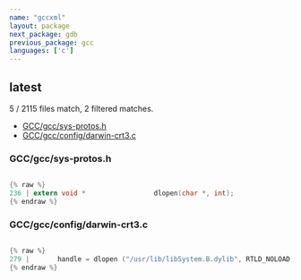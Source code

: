 ```yaml
---
name: "gccxml"
layout: package
next_package: gdb
previous_package: gcc
languages: ['c']
---
```

## latest
5 / 2115 files match, 2 filtered matches.

 - [GCC/gcc/sys-protos.h](#gccgccsys-protosh)
 - [GCC/gcc/config/darwin-crt3.c](#gccgccconfigdarwin-crt3c)

### GCC/gcc/sys-protos.h

```c

{% raw %}
236 | extern void *                 dlopen(char *, int);
{% endraw %}

```
### GCC/gcc/config/darwin-crt3.c

```c

{% raw %}
279 |       handle = dlopen ("/usr/lib/libSystem.B.dylib", RTLD_NOLOAD);
{% endraw %}

```